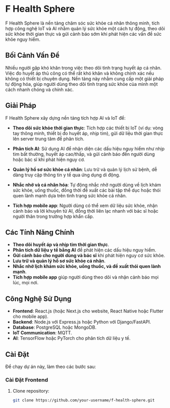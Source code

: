 # F Health Sphere

F Health Sphere là nền tảng chăm sóc sức khỏe cá nhân thông minh, tích hợp công nghệ IoT và AI nhằm quản lý sức khỏe một cách tự động, theo dõi sức khỏe thời gian thực và gửi cảnh báo sớm khi phát hiện các vấn đề sức khỏe nguy hiểm.

## Bối Cảnh Vấn Đề

Nhiều người gặp khó khăn trong việc theo dõi tình trạng huyết áp cá nhân. Việc đo huyết áp thủ công có thể rất khó khăn và không chính xác nếu không có thiết bị chuyên dụng. Nền tảng này nhằm cung cấp một giải pháp tự động hóa, giúp người dùng theo dõi tình trạng sức khỏe của mình một cách nhanh chóng và chính xác.

## Giải Pháp

F Health Sphere xây dựng nền tảng tích hợp AI và IoT để:

- **Theo dõi sức khỏe thời gian thực**: Tích hợp các thiết bị IoT (ví dụ: vòng tay thông minh, thiết bị đo huyết áp, nhịp tim), gửi dữ liệu thời gian thực lên server trung tâm để phân tích.
  
- **Phân tích AI**: Sử dụng AI để nhận diện các dấu hiệu nguy hiểm như nhịp tim bất thường, huyết áp cao/thấp, và gửi cảnh báo đến người dùng hoặc bác sĩ khi phát hiện nguy cơ.

- **Quản lý hồ sơ sức khỏe cá nhân**: Lưu trữ và quản lý lịch sử bệnh, dễ dàng truy cập thông tin y tế qua ứng dụng di động.

- **Nhắc nhở và cá nhân hóa**: Tự động nhắc nhở người dùng về lịch khám sức khỏe, uống thuốc, đồng thời đề xuất các bài tập thể dục hoặc thói quen lành mạnh dựa trên tình trạng sức khỏe cá nhân.

- **Tích hợp mobile app**: Người dùng có thể xem dữ liệu sức khỏe, nhận cảnh báo và lời khuyên từ AI, đồng thời liên lạc nhanh với bác sĩ hoặc người thân trong trường hợp khẩn cấp.

## Các Tính Năng Chính

- **Theo dõi huyết áp và nhịp tim thời gian thực**.
- **Phân tích dữ liệu y tế bằng AI** để phát hiện các dấu hiệu nguy hiểm.
- **Gửi cảnh báo cho người dùng và bác sĩ** khi phát hiện nguy cơ sức khỏe.
- **Lưu trữ và quản lý hồ sơ sức khỏe cá nhân**.
- **Nhắc nhở lịch khám sức khỏe, uống thuốc, và đề xuất thói quen lành mạnh**.
- **Tích hợp mobile app** giúp người dùng theo dõi và nhận cảnh báo mọi lúc, mọi nơi.

## Công Nghệ Sử Dụng

- **Frontend**: React.js (hoặc Next.js cho website, React Native hoặc Flutter cho mobile app).
- **Backend**: Node.js với Express.js hoặc Python với Django/FastAPI.
- **Database**: PostgreSQL hoặc MongoDB.
- **IoT Communication**: MQTT.
- **AI**: TensorFlow hoặc PyTorch cho phân tích dữ liệu y tế.

## Cài Đặt

Để chạy dự án này, làm theo các bước sau:

### Cài Đặt Frontend

1. Clone repository:
   ```bash
   git clone https://github.com/your-username/f-health-sphere.git
